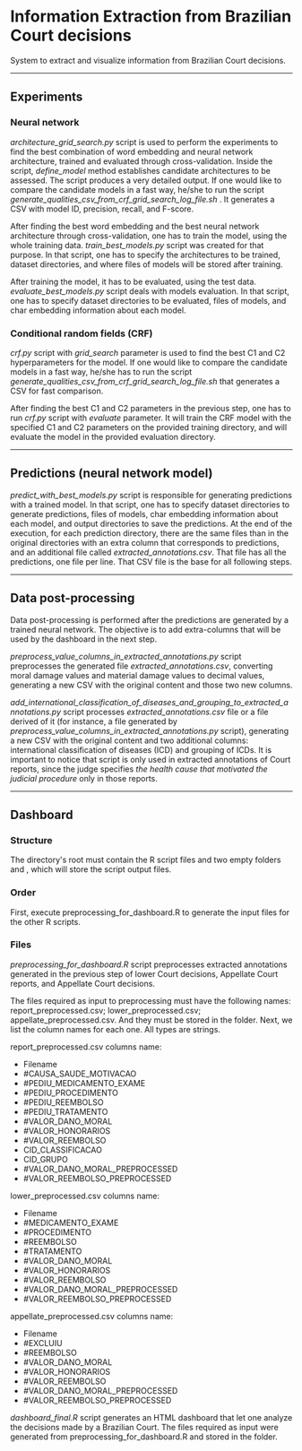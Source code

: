 # Information Extraction from Brazilian Court decisions

System to extract and visualize information from Brazilian Court decisions.

---

## Experiments

### Neural network

*architecture_grid_search.py* script is used to perform the experiments to find the best combination of word embedding and neural network architecture, trained and evaluated through cross-validation. Inside the script, *define_model* method establishes candidate architectures to be assessed. The script produces a very detailed output. If one would like to compare the candidate models in a fast way, he/she to run the script *generate_qualities_csv_from_crf_grid_search_log_file.sh* . It generates a CSV with model ID, precision, recall, and F-score.

After finding the best word embedding and the best neural network architecture through cross-validation, one has to train the model, using the whole training data. *train_best_models.py* script was created for that purpose. In that script, one has to specify the architectures to be trained, dataset directories, and where files of models will be stored after training.

After training the model, it has to be evaluated, using the test data. *evaluate_best_models.py* script deals with models evaluation. In that script, one has to specify dataset directories to be evaluated, files of models, and char embedding information about each model.

### Conditional random fields (CRF)

*crf.py* script with *grid_search* parameter is used to find the best C1 and C2 hyperparameters for the model. If one would like to compare the candidate models in a fast way, he/she has to run the script *generate_qualities_csv_from_crf_grid_search_log_file.sh* that generates a CSV for fast comparison.

After finding the best C1 and C2 parameters in the previous step, one has to run *crf.py* script with *evaluate* parameter. It will train the CRF model with the specified C1 and C2 parameters on the provided training directory, and will evaluate the model in the provided evaluation directory.

---

## Predictions (neural network model)

*predict_with_best_models.py* script is responsible for generating predictions with a trained model. In that script, one has to specify dataset directories to generate predictions, files of models, char embedding information about each model, and output directories to save the predictions. At the end of the execution, for each prediction directory, there are the same files than in the original directories with an extra column that corresponds to predictions, and an additional file called *extracted_annotations.csv*. That file has all the predictions, one file per line. That CSV file is the base for all following steps.

---

## Data post-processing

Data post-processing is performed after the predictions are generated by a trained neural network. The objective is to add extra-columns that will be used by the dashboard in the next step. 

*preprocess_value_columns_in_extracted_annotations.py* script preprocesses the generated file *extracted_annotations.csv*, converting moral damage values and material damage values to decimal values, generating a new CSV with the original content and those two new columns. 

*add_international_classification_of_diseases_and_grouping_to_extracted_annotations.py* script processes *extracted_annotations.csv* file or a file derived of it (for instance, a file generated by *preprocess_value_columns_in_extracted_annotations.py* script), generating a new CSV with the original content and two additional columns: international classification of diseases (ICD) and grouping of ICDs. It is important to notice that script is only used in extracted annotations of Court reports, since the judge specifies *the health cause that motivated the judicial procedure* only in those reports.

---

## Dashboard

### Structure
The directory's root must contain the R script files and two empty folders *<in>* and *<out>*, which will store the script output files.

### Order
First, execute preprocessing_for_dashboard.R to generate the input files for the other R scripts.

### Files
*preprocessing_for_dashboard.R* script preprocesses extracted annotations generated in the previous step of lower Court decisions, Appellate Court reports, and Appellate Court decisions.

The files required as input to preprocessing must have the following names: report_preprocessed.csv; lower_preprocessed.csv; appellate_preprocessed.csv. And they must be stored in the *<in>* folder. Next, we list the column names for each one. All types are strings.

report_preprocessed.csv columns name:
- Filename
- #CAUSA_SAUDE_MOTIVACAO
- #PEDIU_MEDICAMENTO_EXAME
- #PEDIU_PROCEDIMENTO
- #PEDIU_REEMBOLSO
- #PEDIU_TRATAMENTO
- #VALOR_DANO_MORAL
- #VALOR_HONORARIOS
- #VALOR_REEMBOLSO
- CID_CLASSIFICACAO
- CID_GRUPO
- #VALOR_DANO_MORAL_PREPROCESSED
- #VALOR_REEMBOLSO_PREPROCESSED

lower_preprocessed.csv columns name:
- Filename
- #MEDICAMENTO_EXAME
- #PROCEDIMENTO
- #REEMBOLSO
- #TRATAMENTO
- #VALOR_DANO_MORAL
- #VALOR_HONORARIOS
- #VALOR_REEMBOLSO
- #VALOR_DANO_MORAL_PREPROCESSED
- #VALOR_REEMBOLSO_PREPROCESSED

appellate_preprocessed.csv columns name:
- Filename
- #EXCLUIU
- #REEMBOLSO
- #VALOR_DANO_MORAL
- #VALOR_HONORARIOS
- #VALOR_REEMBOLSO
- #VALOR_DANO_MORAL_PREPROCESSED
- #VALOR_REEMBOLSO_PREPROCESSED

*dashboard_final.R* script generates an HTML dashboard that let one analyze the decisions made by a Brazilian Court.
The files required as input were generated from preprocessing_for_dashboard.R and stored in the *<in>* folder.

